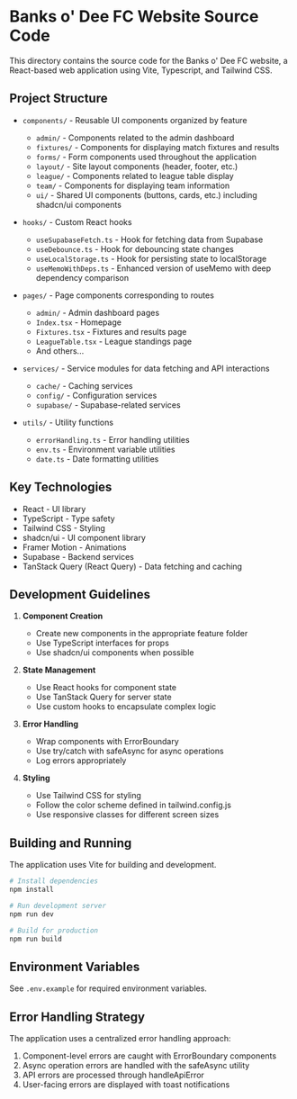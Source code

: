 
# Banks o' Dee FC Website Source Code

This directory contains the source code for the Banks o' Dee FC website, a React-based web application using Vite, Typescript, and Tailwind CSS.

## Project Structure

- `components/` - Reusable UI components organized by feature
  - `admin/` - Components related to the admin dashboard
  - `fixtures/` - Components for displaying match fixtures and results
  - `forms/` - Form components used throughout the application
  - `layout/` - Site layout components (header, footer, etc.)
  - `league/` - Components related to league table display
  - `team/` - Components for displaying team information
  - `ui/` - Shared UI components (buttons, cards, etc.) including shadcn/ui components

- `hooks/` - Custom React hooks
  - `useSupabaseFetch.ts` - Hook for fetching data from Supabase
  - `useDebounce.ts` - Hook for debouncing state changes
  - `useLocalStorage.ts` - Hook for persisting state to localStorage
  - `useMemoWithDeps.ts` - Enhanced version of useMemo with deep dependency comparison

- `pages/` - Page components corresponding to routes
  - `admin/` - Admin dashboard pages
  - `Index.tsx` - Homepage
  - `Fixtures.tsx` - Fixtures and results page
  - `LeagueTable.tsx` - League standings page
  - And others...

- `services/` - Service modules for data fetching and API interactions
  - `cache/` - Caching services
  - `config/` - Configuration services
  - `supabase/` - Supabase-related services

- `utils/` - Utility functions
  - `errorHandling.ts` - Error handling utilities
  - `env.ts` - Environment variable utilities
  - `date.ts` - Date formatting utilities

## Key Technologies

- React - UI library
- TypeScript - Type safety
- Tailwind CSS - Styling
- shadcn/ui - UI component library
- Framer Motion - Animations
- Supabase - Backend services
- TanStack Query (React Query) - Data fetching and caching

## Development Guidelines

1. **Component Creation**
   - Create new components in the appropriate feature folder
   - Use TypeScript interfaces for props
   - Use shadcn/ui components when possible

2. **State Management**
   - Use React hooks for component state
   - Use TanStack Query for server state
   - Use custom hooks to encapsulate complex logic

3. **Error Handling**
   - Wrap components with ErrorBoundary
   - Use try/catch with safeAsync for async operations
   - Log errors appropriately

4. **Styling**
   - Use Tailwind CSS for styling
   - Follow the color scheme defined in tailwind.config.js
   - Use responsive classes for different screen sizes

## Building and Running

The application uses Vite for building and development.

```bash
# Install dependencies
npm install

# Run development server
npm run dev

# Build for production
npm run build
```

## Environment Variables

See `.env.example` for required environment variables.

## Error Handling Strategy

The application uses a centralized error handling approach:

1. Component-level errors are caught with ErrorBoundary components
2. Async operation errors are handled with the safeAsync utility
3. API errors are processed through handleApiError
4. User-facing errors are displayed with toast notifications
